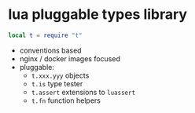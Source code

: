 # lua pluggable types library
```lua
local t = require "t"
```
- conventions based
- nginx / docker images focused
- pluggable:
  - `t.xxx.yyy` objects
  - `t.is` type tester
  - `t.assert` extensions to `luassert`
  - `t.fn` function helpers

